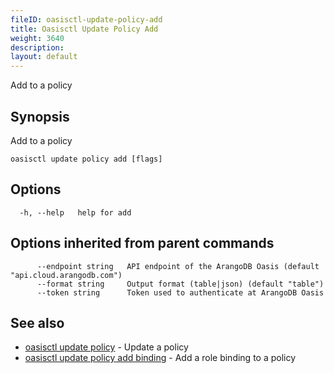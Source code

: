 ```yaml
---
fileID: oasisctl-update-policy-add
title: Oasisctl Update Policy Add
weight: 3640
description: 
layout: default
---
```

Add to a policy

## Synopsis

Add to a policy

```
oasisctl update policy add [flags]
```

## Options

```
  -h, --help   help for add
```

## Options inherited from parent commands

```
      --endpoint string   API endpoint of the ArangoDB Oasis (default "api.cloud.arangodb.com")
      --format string     Output format (table|json) (default "table")
      --token string      Token used to authenticate at ArangoDB Oasis
```

## See also

* [oasisctl update policy](oasisctl-update-policy)	 - Update a policy
* [oasisctl update policy add binding](oasisctl-update-policy-add-binding)	 - Add a role binding to a policy

